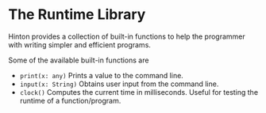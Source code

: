 # The Runtime Library
Hinton provides a collection of built-in functions to help the programmer with writing simpler and efficient programs.

Some of the available built-in functions are
- `print(x: any)` Prints a value to the command line.
- `input(x: String)` Obtains user input from the command line.
- `clock()` Computes the current time in milliseconds. Useful for testing the runtime of a function/program.